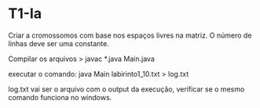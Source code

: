 # T1-Ia

Criar a cromossomos com base nos espaços livres na matriz. O número de linhas deve ser uma constante.

Compilar os arquivos > javac *.java Main.java

executar o comando: java Main labirinto1_10.txt > log.txt

log.txt vai ser o arquivo com o output da execução, verificar se o mesmo comando funciona no windows.
